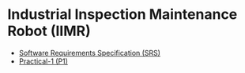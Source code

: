 # Industrial Inspection Maintenance Robot (IIMR)
- [Software Requirements Specification (SRS)](https://docs.google.com/document/d/1eE-1jKDBQ63lgWTxEkcUEU_6umB_hk25KCoOoRWT8LQ/edit?usp=sharing)
- [Practical-1 (P1)](https://drive.google.com/file/d/1qjf2ReidbaUHyTYLdHrAzhnTejC6hZ-A/view?usp=sharing)
